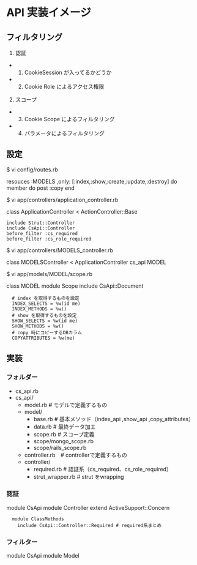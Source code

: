 # API 実装イメージ

## フィルタリング
1. 認証
  - 1. CookieSession が入ってるかどうか
  - 2. Cookie Role によるアクセス権限
2. スコープ
  - 3. Cookie Scope によるフィルタリング
  - 4. パラメータによるフィルタリング


## 設定

  $ vi config/routes.rb
  
  resouces :MODELS ,only: [:index,:show,:create,:update,:destroy] do
    member do
      post :copy
    end


  $ vi app/controllers/application_controller.rb
  
  class ApplicationController < ActionController::Base
    
    include Strut::Controller
    include CsApi::Controller
    before_filter :cs_required
    before_filter :cs_role_required


  $ vi app/controllers/MODELS_controller.rb
  
  class MODELSController < ApplicationController
    cs_api MODEL




  $ vi app/models/MODEL/scope.rb
  
  class MODEL
    module Scope
      include CsApi::Document
  
      # index を取得するものを設定
      INDEX_SELECTS = %w(id me)
      INDEX_METHODS = %w()
      # show を取得するものを設定
      SHOW_SELECTS = %w(id me)
      SHOW_METHODS = %w()
      # copy 時にコピーするDBカラム
      COPYATTRIBUTES = %w(me)



## 実装
### フォルダー

 - cs_api.rb
 - cs_api/
   - model.rb # モデルで定義するもの
   - model/
     - base.rb  # 基本メソッド（index_api ,show_api ,copy_attributes）
     - data.rb  # 最終データ加工
     - scope.rb # スコープ定義
     - scope/mongo_scope.rb
     - scope/rails_scope.rb
   - controller.rb　# controllerで定義するもの
   - controller/
     - required.rb # 認証系（cs_required、cs_role_required）
     - strut_wrapper.rb # strut をwrapping



### 認証
  
  module CsApi
    module Controller
      extend ActiveSupport::Concern
  
      module ClassMethods
        include CsApi::Controller::Required # required系まとめ 


### フィルター

  module CsApi
    module Model



